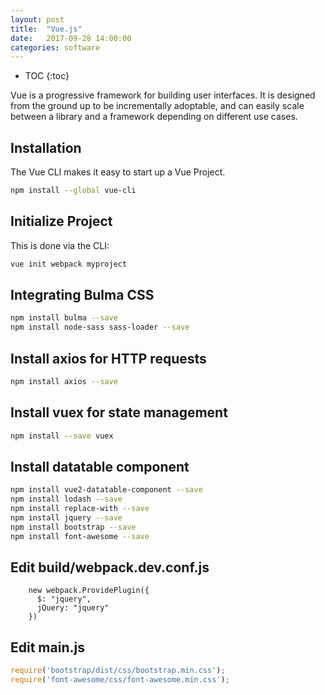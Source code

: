 ```yaml
---
layout: post
title:  "Vue.js"
date:   2017-09-28 14:00:00
categories: software
---
```


* TOC
{:toc}

Vue is a progressive framework for building user interfaces. It is designed from the ground up to be incrementally adoptable, and can easily scale between a library and a framework depending on different use cases.

## Installation

The Vue CLI makes it easy to start up a Vue Project.

```bash
npm install --global vue-cli
```

## Initialize Project

This is done via the CLI:

```bash
vue init webpack myproject
```

## Integrating Bulma CSS

```bash
npm install bulma --save
npm install node-sass sass-loader --save
```

## Install axios for HTTP requests

```bash
npm install axios --save
```

## Install vuex for state management

```bash
npm install --save vuex
```

## Install datatable component
```bash
npm install vue2-datatable-component --save
npm install lodash --save
npm install replace-with --save
npm install jquery --save
npm install bootstrap --save
npm install font-awesome --save
```

## Edit build/webpack.dev.conf.js

```
    new webpack.ProvidePlugin({
      $: "jquery",
      jQuery: "jquery"
    })
```

## Edit main.js

```js
require('bootstrap/dist/css/bootstrap.min.css');
require('font-awesome/css/font-awesome.min.css');
```
